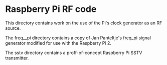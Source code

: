 # Raspberry Pi RF code
This directory contains work on the use of the Pi's clock generator as an RF source.

The freq__pi directory contains a copy of Jan Panteltje's freq_pi signal generator modified for use with the Raspberry Pi 2.

The sstv directory contains a proff-of-concept Raspberry Pi SSTV transmitter.


